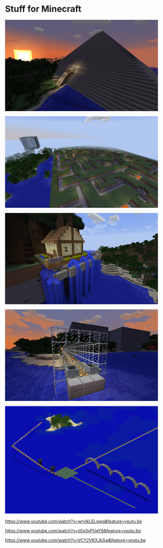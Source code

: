 Stuff for Minecraft
===================

![image](images/pyramid.png)

![image](images/maze.png)

![image](images/huge-forest.png)

![image](images/trains.png)

![image](images/old-skool.png)

https://www.youtube.com/watch?v=wrvlkLELqwg&feature=youtu.be

https://www.youtube.com/watch?v=jj0q3xPUeY8&feature=youtu.be

https://www.youtube.com/watch?v=VCY2VKXJkSw&feature=youtu.be
